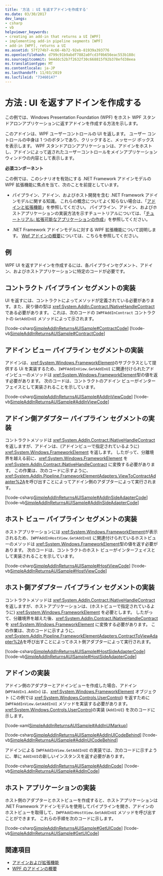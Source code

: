 ```yaml
---
title: '方法 : UI を返すアドインを作成する'
ms.date: 03/30/2017
dev_langs:
- csharp
- vb
helpviewer_keywords:
- creating an add-in that returns a UI [WPF]
- implementing add-in pipeline segments [WPF]
- add-in [WPF], returns a UI
ms.assetid: 57f274b7-4c66-4b72-92eb-81939a393776
ms.openlocfilehash: d799c91b9abdf7882a0fcd3f0b656eac553b188c
ms.sourcegitcommit: 944ddc52b7f2632f30c668815f92b378efd38eea
ms.translationtype: MT
ms.contentlocale: ja-JP
ms.lasthandoff: 11/03/2019
ms.locfileid: "73460147"
---
```

# <a name="how-to-create-an-add-in-that-returns-a-ui"></a>方法 : UI を返すアドインを作成する
この例では、Windows Presentation Foundation (WPF) をホスト WPF スタンドアロンアプリケーションに返すアドインを作成する方法を示します。  
  
 このアドインは、WPF ユーザーコントロールの UI を返します。 ユーザー コントロールの中身は 1 つのボタンであり、クリックすると、メッセージ ボックスを表示します。 WPF スタンドアロンアプリケーションは、アドインをホストし、アドインによって返されたユーザーコントロールをメインアプリケーションウィンドウの内容として表示します。  
  
 **必須コンポーネント**  
  
 この例では、このシナリオを有効にする .NET Framework アドインモデルの WPF 拡張機能に焦点を当て、次のことを前提としています。  
  
- パイプライン、アドイン、およびホスト開発を含む .NET Framework アドインモデルに関する知識。 これらの概念についてよく知らない場合は、「[アドインと拡張機能](https://docs.microsoft.com/previous-versions/dotnet/netframework-4.0/bb384200(v%3dvs.100))」を参照してください。 パイプライン、アドイン、およびホストアプリケーションの実装方法を示すチュートリアルについては、「[チュートリアル: 拡張可能なアプリケーションの作成](/previous-versions/dotnet/netframework-4.0/bb788290(v%3dvs.100))」を参照してください。  
  
- .NET Framework アドインモデルに対する WPF 拡張機能について説明します。 [Wpf アドインの概要](wpf-add-ins-overview.md)については、こちらを参照してください。  
  
## <a name="example"></a>例  
 WPF UI を返すアドインを作成するには、各パイプラインセグメント、アドイン、およびホストアプリケーションに特定のコードが必要です。  

<a name="Contract"></a>   
## <a name="implementing-the-contract-pipeline-segment"></a>コントラクト パイプライン セグメントの実装  
 UI を返すには、コントラクトによってメソッドが定義されている必要があります。また、戻り値の型は <xref:System.AddIn.Contract.INativeHandleContract>である必要があります。 これは、次のコードの `IWPFAddInContract` コントラクトの `GetAddInUI` メソッドによって示されます。  
  
 [!code-csharp[SimpleAddInReturnsAUISample#ContractCode](~/samples/snippets/csharp/VS_Snippets_Wpf/SimpleAddInReturnsAUISample/CSharp/Contracts/IWPFAddInContract.cs#contractcode)]
 [!code-vb[SimpleAddInReturnsAUISample#ContractCode](~/samples/snippets/visualbasic/VS_Snippets_Wpf/SimpleAddInReturnsAUISample/VisualBasic/Contracts/IWPFAddInContract.vb#contractcode)]  
  
<a name="AddInView"></a>   
## <a name="implementing-the-add-in-view-pipeline-segment"></a>アドイン ビュー パイプライン セグメントの実装  
 アドインは、<xref:System.Windows.FrameworkElement>のサブクラスとして提供する Ui を実装するため、`IWPFAddInView.GetAddInUI` に関連付けられたアドインビューのメソッドは <xref:System.Windows.FrameworkElement>型の値を返す必要があります。 次のコードは、コントラクトのアドイン ビューがインターフェイスとして実装されることを示しています。  
  
 [!code-csharp[SimpleAddInReturnsAUISample#AddInViewCode](~/samples/snippets/csharp/VS_Snippets_Wpf/SimpleAddInReturnsAUISample/CSharp/AddInViews/IWPFAddInView.cs#addinviewcode)]
 [!code-vb[SimpleAddInReturnsAUISample#AddInViewCode](~/samples/snippets/visualbasic/VS_Snippets_Wpf/SimpleAddInReturnsAUISample/VisualBasic/AddInViews/IWPFAddInView.vb#addinviewcode)]  
  
<a name="AddInSideAdapter"></a>   
## <a name="implementing-the-add-in-side-adapter-pipeline-segment"></a>アドイン側アダプター パイプライン セグメントの実装  
 コントラクトメソッドは <xref:System.AddIn.Contract.INativeHandleContract>を返しますが、アドインは、(アドインビューで指定されているように) <xref:System.Windows.FrameworkElement> を返します。 したがって、分離境界を越える前に、<xref:System.Windows.FrameworkElement> を <xref:System.AddIn.Contract.INativeHandleContract> に変換する必要があります。 この作業は、次のコードに示すように、<xref:System.AddIn.Pipeline.FrameworkElementAdapters.ViewToContractAdapter%2A>を呼び出すことによってアドイン側のアダプターによって実行されます。  
  
 [!code-csharp[SimpleAddInReturnsAUISample#AddInSideAdapterCode](~/samples/snippets/csharp/VS_Snippets_Wpf/SimpleAddInReturnsAUISample/CSharp/AddInSideAdapters/WPFAddIn_ViewToContractAddInSideAdapter.cs#addinsideadaptercode)]
 [!code-vb[SimpleAddInReturnsAUISample#AddInSideAdapterCode](~/samples/snippets/visualbasic/VS_Snippets_Wpf/SimpleAddInReturnsAUISample/VisualBasic/AddInSideAdapters/WPFAddIn_ViewToContractAddInSideAdapter.vb#addinsideadaptercode)]  
  
<a name="HostView"></a>   
## <a name="implementing-the-host-view-pipeline-segment"></a>ホスト ビュー パイプライン セグメントの実装  
 ホストアプリケーションには <xref:System.Windows.FrameworkElement>が表示されるため、`IWPFAddInHostView.GetAddInUI` に関連付けられているホストビューのメソッドは <xref:System.Windows.FrameworkElement>型の値を返す必要があります。 次のコードは、コントラクトのホスト ビューがインターフェイスとして実装されることを示しています。  
  
 [!code-csharp[SimpleAddInReturnsAUISample#HostViewCode](~/samples/snippets/csharp/VS_Snippets_Wpf/SimpleAddInReturnsAUISample/CSharp/HostViews/IWPFAddInHostView.cs#hostviewcode)]
 [!code-vb[SimpleAddInReturnsAUISample#HostViewCode](~/samples/snippets/visualbasic/VS_Snippets_Wpf/SimpleAddInReturnsAUISample/VisualBasic/HostViews/IWPFAddInHostView.vb#hostviewcode)]  
  
<a name="HostSideAdapter"></a>   
## <a name="implementing-the-host-side-adapter-pipeline-segment"></a>ホスト側アダプター パイプライン セグメントの実装  
 コントラクトメソッドは <xref:System.AddIn.Contract.INativeHandleContract>を返しますが、ホストアプリケーションは、(ホストビューで指定されているように) <xref:System.Windows.FrameworkElement> を必要とします。 したがって、分離境界を越えた後、<xref:System.AddIn.Contract.INativeHandleContract> を <xref:System.Windows.FrameworkElement> に変換する必要があります。 この作業は、次のコードに示すように、<xref:System.AddIn.Pipeline.FrameworkElementAdapters.ContractToViewAdapter%2A>を呼び出すことによってホスト側アダプターによって実行されます。  
  
 [!code-csharp[SimpleAddInReturnsAUISample#HostSideAdapterCode](~/samples/snippets/csharp/VS_Snippets_Wpf/SimpleAddInReturnsAUISample/CSharp/HostSideAdapters/WPFAddIn_ContractToViewHostSideAdapter.cs#hostsideadaptercode)]
 [!code-vb[SimpleAddInReturnsAUISample#HostSideAdapterCode](~/samples/snippets/visualbasic/VS_Snippets_Wpf/SimpleAddInReturnsAUISample/VisualBasic/HostSideAdapters/WPFAddIn_ContractToViewHostSideAdapter.vb#hostsideadaptercode)]  
  
<a name="AddIn"></a>   
## <a name="implementing-the-add-in"></a>アドインの実装  
 アドイン側のアダプターとアドインビューを作成した場合、アドイン (`WPFAddIn1.AddIn`) は、<xref:System.Windows.FrameworkElement> オブジェクト (この例では <xref:System.Windows.Controls.UserControl>) を返すために `IWPFAddInView.GetAddInUI` メソッドを実装する必要があります。 <xref:System.Windows.Controls.UserControl>の実装 (`AddInUI`) を次のコードに示します。  
  
 [!code-xaml[SimpleAddInReturnsAUISample#AddInUIMarkup](~/samples/snippets/csharp/VS_Snippets_Wpf/SimpleAddInReturnsAUISample/CSharp/WPFAddIn1/AddInUI.xaml#addinuimarkup)]  
  
 [!code-csharp[SimpleAddInReturnsAUISample#AddInUICodeBehind](~/samples/snippets/csharp/VS_Snippets_Wpf/SimpleAddInReturnsAUISample/CSharp/WPFAddIn1/AddInUI.xaml.cs#addinuicodebehind)]
 [!code-vb[SimpleAddInReturnsAUISample#AddInUICodeBehind](~/samples/snippets/visualbasic/VS_Snippets_Wpf/SimpleAddInReturnsAUISample/VisualBasic/WPFAddIn1/AddInUI.xaml.vb#addinuicodebehind)]  
  
 アドインによる `IWPFAddInView.GetAddInUI` の実装では、次のコードに示すように、単に `AddInUI`の新しいインスタンスを返す必要があります。  
  
 [!code-csharp[SimpleAddInReturnsAUISample#AddInCode](~/samples/snippets/csharp/VS_Snippets_Wpf/SimpleAddInReturnsAUISample/CSharp/WPFAddIn1/AddIn.cs#addincode)]
 [!code-vb[SimpleAddInReturnsAUISample#AddInCode](~/samples/snippets/visualbasic/VS_Snippets_Wpf/SimpleAddInReturnsAUISample/VisualBasic/WPFAddIn1/AddIn.vb#addincode)]  
  
<a name="App"></a>   
## <a name="implementing-the-host-application"></a>ホスト アプリケーションの実装  
 ホスト側のアダプターとホストビューを作成すると、ホストアプリケーションは .NET Framework アドインモデルを使用してパイプラインを開き、アドインのホストビューを取得して、`IWPFAddInHostView.GetAddInUI` メソッドを呼び出すことができます。 これらの手順を次のコードに示します。  
  
 [!code-csharp[SimpleAddInReturnsAUISample#GetUICode](~/samples/snippets/csharp/VS_Snippets_Wpf/SimpleAddInReturnsAUISample/CSharp/Host/MainWindow.xaml.cs#getuicode)]
 [!code-vb[SimpleAddInReturnsAUISample#GetUICode](~/samples/snippets/visualbasic/VS_Snippets_Wpf/SimpleAddInReturnsAUISample/VisualBasic/Host/MainWindow.xaml.vb#getuicode)]  
  
## <a name="see-also"></a>関連項目

- [アドインおよび拡張機能](https://docs.microsoft.com/previous-versions/dotnet/netframework-4.0/bb384200(v%3dvs.100))
- [WPF のアドインの概要](wpf-add-ins-overview.md)
